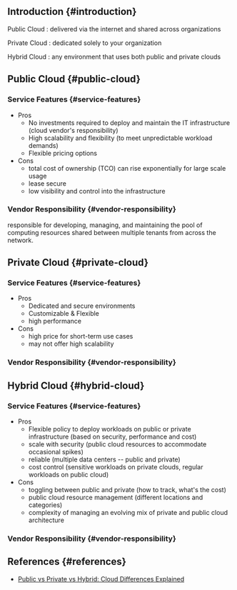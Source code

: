 
## Introduction {#introduction}

Public Cloud
: delivered via the internet and shared across organizations

Private Cloud
: dedicated solely to your organization

Hybrid Cloud
: any environment that uses both public and private clouds


## Public Cloud {#public-cloud}


### Service Features {#service-features}

-   Pros
    -   No investments required to deploy and maintain the IT infrastructure (cloud vendor's responsibility)
    -   High scalability and flexibility (to meet unpredictable workload demands)
    -   Flexible pricing options
-   Cons
    -   total cost of ownership (TCO) can rise exponentially for large scale usage
    -   lease secure
    -   low visibility and control into the infrastructure


### Vendor Responsibility {#vendor-responsibility}

responsible for developing, managing, and maintaining the pool of computing resources shared between multiple tenants from across the network.


## Private Cloud {#private-cloud}


### Service Features {#service-features}

-   Pros
    -   Dedicated and secure environments
    -   Customizable &amp; Flexible
    -   high performance
-   Cons
    -   high price for short-term use cases
    -   may not offer high scalability


### Vendor Responsibility {#vendor-responsibility}


## Hybrid Cloud {#hybrid-cloud}


### Service Features {#service-features}

-   Pros
    -   Flexible policy to deploy workloads on public or private infrastructure (based on security, performance and cost)
    -   scale with security (public cloud resources to accommodate occasional spikes)
    -   reliable (multiple data centers -- public and private)
    -   cost control (sensitive workloads on private clouds, regular workloads on public cloud)
-   Cons
    -   toggling between public and private (how to track, what's the cost)
    -   public cloud resource management (different locations and categories)
    -   complexity of managing an evolving mix of private and public cloud architecture


### Vendor Responsibility {#vendor-responsibility}


## References {#references}

-   [Public vs Private vs Hybrid: Cloud Differences Explained](https://www.bmc.com/blogs/public-private-hybrid-cloud/#:~:text=Public%20cloud%20is%20cloud%20computing,both%20public%20and%20private%20clouds.)
